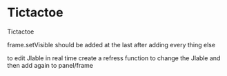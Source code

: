 # Tictactoe
Tictactoe


frame.setVisible should be added at the last after adding every thing else

to edit Jlable in real time create a refress function to change the Jlable and then add again to panel/frame 
